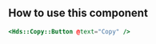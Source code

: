 ## How to use this component

<!-- use the same heading order from Guidelines -->
<!-- {basic invocation details} -->

<!-- This below is just an example of invocation, to get started -->
```handlebars
<Hds::Copy::Button @text="Copy" />
```
